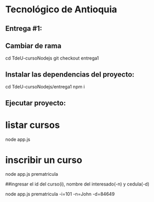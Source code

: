 Tecnológico de Antioquia
=================
## Entrega #1:

## Cambiar de rama

cd TdeU-cursoNodejs
git checkout entrega1

## Instalar las dependencias del proyecto:

cd TdeU-cursoNodejs/entrega1
npm i


## Ejecutar proyecto:

# listar cursos
node app.js
# inscribir un curso
node app.js prematricula

##ingresar el id del curso(i), nombre del interesado(-n) y cedula(-d)

node app.js prematricula -i=101 -n=John -d=84649
